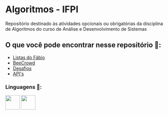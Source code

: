 # Algoritmos - IFPI

Repositório destinado às atividades opcionais ou obrigatórias da disciplina de Algoritmos do curso de Análise e Desenvolvimento de Sistemas

## O que você pode encontrar nesse repositório 🤔: 
- [Listas do Fábio](https://github.com/GabrFelps/Algoritmos-IFPI/tree/main/Questoes-Fabio)
- [BeeCrowd](https://github.com/GabrFelps/Algoritmos-IFPI/tree/main/Bee-Crowd)
- [Desafios](https://github.com/GabrFelps/Algoritmos-IFPI/tree/main/Desafio_X)
- [API's](https://github.com/GabrFelps/Algoritmos-IFPI/tree/main/API's)

### Linguagens 🚀:
<a href="https://docs.godotengine.org/pt-br/4.x/tutorials/scripting/gdscript/gdscript_basics.html" target="_blank" rel="noreferrer"><img src="https://img.icons8.com/?size=100&id=l75OEUJkPAk4&format=png&color=000000" width="45" height="45"/></a>
<a href="https://docs.godotengine.org/pt-br/4.x/tutorials/scripting/gdscript/gdscript_basics.html" target="_blank" rel="noreferrer"><img src="https://img.icons8.com/?size=100&id=108784&format=png&color=000000" width="45" height="45"/></a>
</p>
